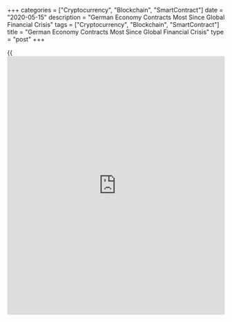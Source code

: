 +++
categories = ["Cryptocurrency", "Blockchain", "SmartContract"]
date = "2020-05-15"
description = "German Economy Contracts Most Since Global Financial Crisis"
tags = ["Cryptocurrency", "Blockchain", "SmartContract"]
title = "German Economy Contracts Most Since Global Financial Crisis"
type = "post"
+++

{{<iframe id="large-banner" src="https://www.bounty.group/#slide=7.0" width="100%" height="600" scrolling="no" style="border: 0px solid rgb(216, 221, 230); border-radius: 3px;">}}

The German [economy][1] contracted at the fastest pace since the global
financial crisis in the first quarter as coronavirus pandemic dampened
consumption and overseas demand, preliminary data from Destatis revealed
Friday.

Gross domestic product fell 2.2 percent sequentially, after falling 0.1
percent in the fourth quarter. The rate came in line with expectations.

This was the largest decrease since the global financial and economic
crisis of 2008/2009 and the second largest decrease since German
unification.

On a yearly basis, GDP declined by [calendar](https://www.fintechee.com/web-trader/)-adjusted 2.3 percent in the
first quarter versus a 0.4 percent rise in the fourth quarter.

Price-adjusted GDP dropped 1.9 percent in contrast to an expansion of
0.2 percent seen in the fourth quarter. Economists had forecast a 1.6
percent fall.

Household final consumption expenditure fell sharply and gross fixed
capital formation in machinery and equipment decreased considerably.

However, final consumption expenditure of general government and gross
fixed capital formation in construction had a stabilizing effect and
prevented a larger GDP decrease.

Meanwhile, both exports and imports logged a strong decline on the
fourth quarter.

For comments and feedback [contact](https://www.playgroundfx.com/contact/): editorial@rtt[news](https://www.letsplayfx.com/blog/forex-news-website/).com

[Economic News][1]

 **What parts of the world are seeing the best (and worst) economic
performances lately? Click[here][2] to check out our [Econ Scorecard][2]
and find out! See up-to-the-moment [ranking](https://www.playgroundfx.com/blog/crypto-exchange-ranking/)s for the best and worst
performers in [GDP][3], [unemployment rate][4], [inflation][5] and much
more.**

   1. www.rtt[news](https://www.letsplayfx.com/blog/forex-news-website/).com/Content/EconomicNews.aspx
   2. www.rtt[news](https://www.letsplayfx.com/blog/forex-news-website/).com/economic-scorecard/world-rank/industrial-production/highest-performance.aspx
   3. www.rtt[news](https://www.letsplayfx.com/blog/forex-news-website/).com/economic-scorecard/world-rank/GDP/highest-performance.aspx
   4. www.rtt[news](https://www.letsplayfx.com/blog/forex-news-website/).com/economic-scorecard/world-rank/unemployment-rate/lowest-performance.aspx
   5. www.rtt[news](https://www.letsplayfx.com/blog/forex-news-website/).com/economic-scorecard/world-rank/CPI/highest-performance.aspx